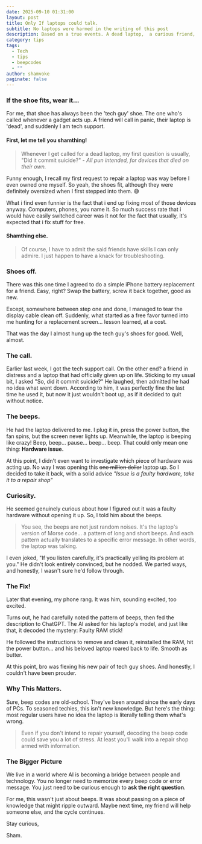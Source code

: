 ```yaml
---
date: 2025-09-10 01:31:00
layout: post
title: Only If laptops could talk.
subtitle: No laptops were harmed in the writing of this post
description: Based on a true events. A dead laptop,  a curious friend, and beeps!
category: tips
tags:
  - Tech
  - tips
  - beepcodes
  - ""
author: shamvoke
paginate: false
---
```

### If the shoe fits, wear it...

For me, that shoe has always been the 'tech guy' shoe. The one who's called whenever a gadget acts up. A friend will call in panic, their laptop is 'dead', and suddenly I am tech support.

#### First, let me tell you shamthing!
> Whenever I get called for a dead laptop, my first question is usually, "Did it commit suicide?" - _All pun intended, for devices that died on their own._ 

Funny enough, I recall my first request to repair a laptop was way before I even owned one myself. So yeah, the shoes fit, although they were definitely oversized when I first stepped into them. 😅

What i find even funnier is the fact that i end up fixing most of those devices anyway. Computers, phones, you name it. So much success rate that i would have easily switched career was it not for the fact that usually, it's expected that i fix stuff for free.
#### Shamthing else.
> Of course, I have to admit the said friends have skills I can only admire. I just happen to have a knack for troubleshooting.

### Shoes off.
There was this one time I agreed to do a simple iPhone battery replacement for a friend. Easy, right? Swap the battery, screw it back together, good as new.

Except, somewhere between step one and done, I managed to tear the display cable clean off. Suddenly, what started as a free favor turned into me hunting for a replacement screen... lesson learned, at a cost.

That was the day I almost hung up the tech guy's shoes for good. Well, almost.

### The call.
Earlier last week, I got the tech support call. On the other end? a friend in distress and a laptop that had officially given up on life. Sticking to my usual bit, I asked "So, did it commit suicide?" He laughed, then admitted he had no idea what went down. According to him, it was perfectly fine the last time he used it, but now it just wouldn't boot up, as if it decided to quit without notice.

### The beeps.
He had the laptop delivered to me. I plug it in, press the power button, the fan spins, but the screen never lights up. Meanwhile, the laptop is beeping like crazy! Beep, beep... pause... beep... beep. That could only mean one thing: **Hardware issue.**

At this point, I didn't even want to investigate which piece of hardware was acting up. No way I was opening this <del>one million dollar</del> laptop up. So I decided to take it back, with a solid advice _"Issue is a faulty hardware, take it to a repair shop"_

### Curiosity.
He seemed genuinely curious about how I figured out it was a faulty hardware without opening it up. So, I told him about the beeps.

> You see, the beeps are not just random noises. It's the laptop's version of Morse code... a pattern of long and short beeps.  And each pattern actually translates to a specific error message. In other words, the laptop was talking.

I even joked, "If you listen carefully, it's practically yelling its problem at you." 
He didn't look entirely convinced, but he nodded. We parted ways, and honestly, I wasn't sure he'd follow through. 

### The Fix!
Later that evening, my phone rang. It was him, sounding excited, too excited.

Turns out, he had carefully noted the pattern of beeps, then fed the description to ChatGPT. The AI asked for his laptop's model, and just like that, it decoded the mystery: Faulty RAM stick!

He followed the instructions to remove and clean it, reinstalled the RAM, hit the power button... and his beloved laptop roared back to life. Smooth as butter.

At this point, bro was flexing his new pair of tech guy shoes. And honestly, I couldn't have been prouder.

### Why This Matters.
Sure, beep codes are old-school. They've been around since the early days of PCs. To seasoned techies, this isn't new knowledge. But here's the thing: most regular users have no idea the laptop is literally telling them what's wrong.

> Even if you don't intend to repair yourself, decoding the beep code could save you a lot of stress. At least you'll walk into a repair shop armed with information.
### The Bigger Picture
We live in a world where AI is becoming a bridge between people and technology. You no longer need to memorize every beep code or error message. You just need to be curious enough to **ask the right question**.

For me, this wasn't just about beeps. It was about passing on a piece of knowledge that might ripple outward. Maybe next time, my friend will help someone else, and the cycle continues.

Stay curious,

Sham.
